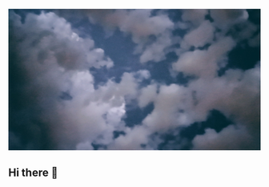 
![Picture of clouds on a cloudy day](https://github.com/F-Menges/F-Menges/blob/002ea1e9e1b06e7e5bb13d747f53b789c8d682a3/clouds.jpg)
## Hi there 👋

<!--
**F-Menges/F-Menges** is a ✨ _special_ ✨ repository because its `README.md` (this file) appears on your GitHub profile.

Here are some ideas to get you started:

- 🔭 I’m currently working on ...
- 🌱 I’m currently learning ...
- 👯 I’m looking to collaborate on ...
- 🤔 I’m looking for help with ...
- 💬 Ask me about ...
- 📫 How to reach me: ...
- 😄 Pronouns: ...
- ⚡ Fun fact: ...
-->
